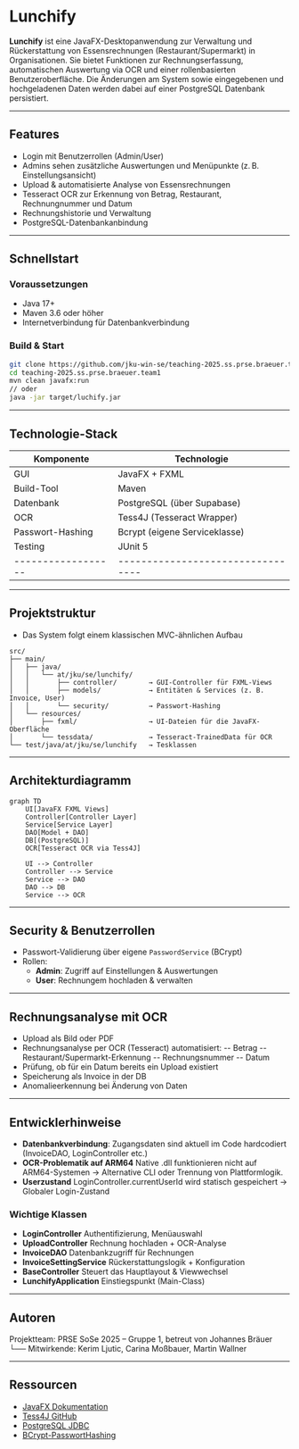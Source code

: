 # Lunchify

**Lunchify** ist eine JavaFX-Desktopanwendung zur Verwaltung und Rückerstattung von Essensrechnungen (Restaurant/Supermarkt) in Organisationen. Sie bietet Funktionen zur Rechnungserfassung, automatischen Auswertung via OCR und einer rollenbasierten Benutzeroberfläche. Die Änderungen am System sowie eingegebenen und hochgeladenen Daten werden dabei auf einer PostgreSQL Datenbank persistiert.

---

## Features

- Login mit Benutzerrollen (Admin/User)
- Admins sehen zusätzliche Auswertungen und Menüpunkte (z. B. Einstellungsansicht)
- Upload & automatisierte Analyse von Essensrechnungen
- Tesseract OCR zur Erkennung von Betrag, Restaurant, Rechnungnummer und Datum
- Rechnungshistorie und Verwaltung
- PostgreSQL-Datenbankanbindung

---

## Schnellstart

### Voraussetzungen
- Java 17+
- Maven 3.6 oder höher
- Internetverbindung für Datenbankverbindung

### Build & Start
```bash
git clone https://github.com/jku-win-se/teaching-2025.ss.prse.braeuer.team1.git
cd teaching-2025.ss.prse.braeuer.team1
mvn clean javafx:run
// oder
java -jar target/luchify.jar
```

---

## Technologie-Stack

| Komponente       | Technologie                     |
|------------------|---------------------------------|
| GUI              | JavaFX + FXML                   |
| Build-Tool       | Maven                           |
| Datenbank        | PostgreSQL (über Supabase)      |
| OCR              | Tess4J (Tesseract Wrapper)      |
| Passwort-Hashing | Bcrypt (eigene Serviceklasse)   |
| Testing          | JUnit 5                         |
|------------------|---------------------------------|

---


## Projektstruktur

- Das System folgt einem klassischen MVC-ähnlichen Aufbau
```
src/
├── main/
│   ├── java/
│   │   └── at/jku/se/lunchify/
│   │       ├── controller/        → GUI-Controller für FXML-Views
│   │       ├── models/            → Entitäten & Services (z. B. Invoice, User)
│   │       └── security/          → Passwort-Hashing
│   └── resources/
│       ├── fxml/                  → UI-Dateien für die JavaFX-Oberfläche
│       └── tessdata/              → Tesseract-TrainedData für OCR
└── test/java/at/jku/se/lunchify   → Tesklassen 
```


---

## Architekturdiagramm

```mermaid
graph TD
    UI[JavaFX FXML Views]
    Controller[Controller Layer]
    Service[Service Layer]
    DAO[Model + DAO]
    DB[(PostgreSQL)]
    OCR[Tesseract OCR via Tess4J]

    UI --> Controller
    Controller --> Service
    Service --> DAO
    DAO --> DB
    Service --> OCR
```

---

## Security & Benutzerrollen

- Passwort-Validierung über eigene `PasswordService` (BCrypt)
- Rollen:
  - **Admin**: Zugriff auf Einstellungen & Auswertungen
  - **User**: Rechnungem hochladen & verwalten

---

## Rechnungsanalyse mit OCR

- Upload als Bild oder PDF
- Rechnungsanalyse per OCR (Tesseract) automatisiert:
-- Betrag
-- Restaurant/Supermarkt-Erkennung
-- Rechnungsnummer
-- Datum
- Prüfung, ob für ein Datum bereits ein Upload existiert
- Speicherung als Invoice in der DB
- Anomalieerkennung bei Änderung von Daten

---

## Entwicklerhinweise

- **Datenbankverbindung**: Zugangsdaten sind aktuell im Code hardcodiert (InvoiceDAO, LoginController etc.)
- **OCR-Problematik auf ARM64** Native .dll funktionieren nicht auf ARM64-Systemen → Alternative CLI oder Trennung von Plattformlogik.
- **Userzustand** LoginController.currentUserId wird statisch gespeichert → Globaler Login-Zustand

### Wichtige Klassen
- **LoginController**	Authentifizierung, Menüauswahl
- **UploadController**	Rechnung hochladen + OCR-Analyse
- **InvoiceDAO**	Datenbankzugriff für Rechnungen
- **InvoiceSettingService**	Rückerstattungslogik + Konfiguration
- **BaseController**	Steuert das Hauptlayout & Viewwechsel
- **LunchifyApplication**	Einstiegspunkt (Main-Class)
---

## Autoren

Projektteam: PRSE SoSe 2025 – Gruppe 1, betreut von Johannes Bräuer
└── Mitwirkende: Kerim Ljutic, Carina Moßbauer, Martin Wallner

---

## Ressourcen

- [JavaFX Dokumentation](https://openjfx.io/)
- [Tess4J GitHub](https://github.com/nguyenq/tess4j)
- [PostgreSQL JDBC](https://jdbc.postgresql.org/)
- [BCrypt-PasswortHashing](https://dev.to/kailashnirmal/understanding-bcrypt-the-secure-way-to-hash-passwords-aj5)